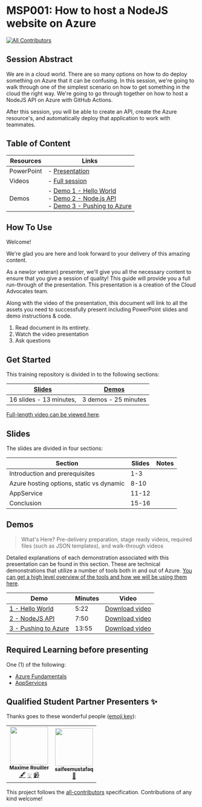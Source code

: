 # MSP001: How to host a NodeJS website on Azure
<!-- ALL-CONTRIBUTORS-BADGE:START - Do not remove or modify this section -->
[![All Contributors](https://img.shields.io/badge/all_contributors-2-orange.svg?style=flat-square)](#contributors-)
<!-- ALL-CONTRIBUTORS-BADGE:END -->

## Session Abstract

We are in a cloud world. There are so many options on how to do deploy something on Azure that it can be confusing. In this session, we're going to walk through one of the simplest scenario on how to get something in the cloud the right way. We're going to go through together on how to host a NodeJS API on Azure with GitHub Actions.

After this session, you will be able to create an API, create the Azure resource's, and automatically deploy that application to work with teammates.

## Table of Content

| Resources         | Links                            |
|-------------------|----------------------------------|
| PowerPoint        | - [Presentation](https://mspttt.azureedge.net/content/msp001/presentations/msp001.pptx) |
| Videos            | - [Full session](https://mspttt.azureedge.net/content/msp001/videos/msp001.mp4) |
| Demos             | - [Demo 1 - Hello World](./demos/README.md#demo-1---hello-world) <br/>- [Demo 2 - Node.js API](./demos/README.md#demo-2-nodejs-api) <br/>- [Demo 3 - Pushing to Azure](./demos/README.md#demo-3---pushing-to-azure) |

## How To Use

Welcome!

We're glad you are here and look forward to your delivery of this amazing content.

As a new(or veteran) presenter, we'll give you all the necessary content to ensure that you give a session of quality! This guide will provide you a full run-through of the presentation. This presentation is a creation of the Cloud Advocates team.

Along with the video of the presentation, this document will link to all the assets you need to successfully present including PowerPoint slides and demo instructions & code.

1. Read document in its entirety.
2. Watch the video presentation
3. Ask questions

## Get Started

This training repository is divided in to the following sections:

| [Slides](#slides) | [Demos](./demos/README.md) |
|-------------------|---------------------------|
| 16 slides - 13 minutes, | 3 demos - 25 minutes

 [Full-length video can be viewed here](https://mspttt.azureedge.net/content/msp001/videos/msp001.mp4).

## Slides

The slides are divided in four sections:

 Section                                   | Slides        | Notes
-------------------------------------------|---------------|------
Introduction and prerequisites             | 1-3           |
Azure hosting options, static vs dynamic   | 8-10          |
AppService                                 | 11-12         |
Conclusion                                 | 15-16         |


<!-- ## Deployment / Preparation

>**What's Here?** Deploying the demo environment on Azure - including the prerequisites.

[Instructions and prerequisites are outlined here](deployment/README.md). 
No deployments required for this session -->

## Demos

> What's Here? Pre-delivery preparation, stage ready videos, required files (such as JSON templates), and walk-through videos

Detailed explanations of each demonstration associated with this presentation can be found in this section. These are technical demonstrations that utilize a number of tools both in and out of Azure. [You can get a high level overview of the tools and how we will be using them here](.demos/README.md).

| Demo                                            | Minutes | Video
--------------------------------------------------|---------|-----------------
|  [1 - Hello World](./demos/README.md#demo-1---hello-world)      | 5:22    | [Download video](https://mspttt.azureedge.net/content/msp001/videos/msp001-Demo1.mp4)
|  [2 - NodeJS API](./demos/README.md#demo-2-nodejs-api)       | 7:50    | [Download video](https://mspttt.azureedge.net/content/msp001/videos/msp001-Demo2.mp4)
|  [3 - Pushing to Azure](./demos/README.md#demo-3---pushing-to-azure) | 13:55   | [Download video](https://mspttt.azureedge.net/content/msp001/videos/msp001-Demo3.mp4)

## Required Learning before presenting

One (1) of the following:

* [Azure Fundamentals](https://aka.ms/msp001/learn-fun)
* [AppServices](https://aka.ms/msp001/learn-app)

## Qualified Student Partner Presenters ✨

Thanks goes to these wonderful people ([emoji key](https://allcontributors.org/docs/en/emoji-key)):

<!-- ALL-CONTRIBUTORS-LIST:START - Do not remove or modify this section -->
<!-- prettier-ignore-start -->
<!-- markdownlint-disable -->
<table>
  <tr>
    <td align="center"><a href="https://blog.maximerouiller.com"><img src="https://avatars1.githubusercontent.com/u/209384?v=4" width="100px;" alt=""/><br /><sub><b>Maxime Rouiller</b></sub></a><br /><a href="#content-MaximRouiller" title="Content">🖋</a> <a href="#example-MaximRouiller" title="Examples">💡</a> <a href="#video-MaximRouiller" title="Videos">📹</a></td>
    <td align="center"><a href="https://github.com/saifeemustafaq"><img src="https://avatars2.githubusercontent.com/u/15520369?v=4" width="100px;" alt=""/><br /><sub><b>saifeemustafaq</b></sub></a><br /><a href="#talk-saifeemustafaq" title="Talks">📢</a></td>
  </tr>
</table>

<!-- markdownlint-enable -->
<!-- prettier-ignore-end -->
<!-- ALL-CONTRIBUTORS-LIST:END -->

This project follows the [all-contributors](https://github.com/all-contributors/all-contributors) specification. Contributions of any kind welcome!